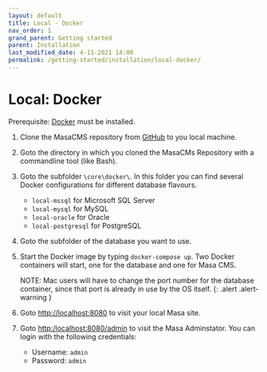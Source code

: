 ```yaml
---
layout: default
title: Local - Docker
nav_order: 1
grand_parent: Getting started
parent: Installation
last_modified_date: 4-11-2021 14:00
permalink: /getting-started/installation/local-docker/
---
```


# Local: Docker

Prerequisite: [Docker](https://www.docker.com/) must be installed.

1. Clone the MasaCMS repository from [GitHub](https://github.com/MasaCMS/MasaCMS) to you local machine.

2. Goto the directory in which you cloned the MasaCMs Repository with a commandline tool (like Bash).

3. Goto the subfolder `\core\docker\`. In this folder you can find several Docker configurations for different database flavours.
    * `local-mssql`  for Microsoft SQL Server
    * `local-mysql`  for MySQL
    * `local-oracle` for Oracle
    * `local-postgresql` for PostgreSQL

4. Goto the subfolder of the database you want to use.

5. Start the Docker image by typing `docker-compose up`. Two Docker containers will start, one for the database and one for Masa CMS.

    NOTE: Mac users will have to change the port number for the database container, since that port is already in use by the OS itself.
    {: .alert .alert-warning }

6. Goto [http://localhost:8080](http://localhost:8080) to visit your local Masa site.

7. Goto [http:/localhost:8080/admin](http:/localhost:8080/admin) to visit the Masa Adminstator. You can login with the following credentials:
    * Username: `admin`
    * Password: `admin`